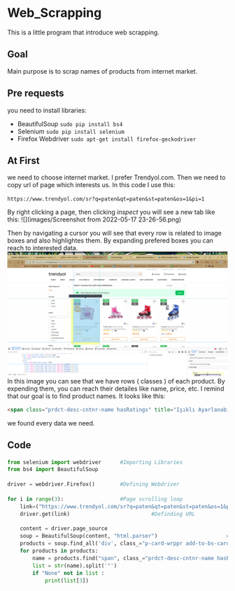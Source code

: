 # Web_Scrapping
This is a little program that introduce web scrapping.
## Goal
Main purpose is to scrap names of products from internet market.
## Pre requests
you need to install libraries:
- BeautifulSoup     ``sudo pip install bs4``
- Selenium          ``sudo pip install selenium``
- Firefox Webdriver ``sudo apt-get install firefox-geckodriver `` 

## At First 
we need to choose internet market. I prefer Trendyol.com. Then we need to copy url of page which interests us.
In this code I use this:

``https://www.trendyol.com/sr?q=paten&qt=paten&st=paten&os=1&pi=1``

By right clicking a page, then clicking *inspect* you will see a new tab like this:
![](images/Screenshot from 2022-05-17 23-26-56.png)

Then by navigating a cursor you will see that every row is related to image boxes and also highlightes them. By expanding prefered boxes you can  reach to interested data. 
![](images/Screenshot%20from%202022-05-17%2023-38-22.png)
In this image you can see that we have rows ( classes ) of each product. By expending them, you can reach their detailes like name, price, etc. I remind that our goal is to find product names. It looks like this:
```html
<span class="prdct-desc-cntnr-name hasRatings" title="Işıklı Ayarlanabilir Slikon Teker Metal Gövde Paten">Işıklı Ayarlanabilir Slikon Teker Metal Gövde Paten</span>
```
we found every data we need.

## Code
```python
from selenium import webdriver      #Importing Libraries
from bs4 import BeautifulSoup       

driver = webdriver.Firefox()        #Defining Webdriver

for i in range(3):                  #Page scrolling loop
    link=("https://www.trendyol.com/sr?q=paten&qt=paten&st=paten&os=1&pi=" + str(i+1))      #Doing string addition to turn pages
    driver.get(link)                          #Definding URL

    content = driver.page_source
    soup = BeautifulSoup(content, "html.parser")                      #Definfing site parser
    products = soup.find_all('div', class_="p-card-wrppr add-to-bs-card")             #In this row we search a class which include all products classes 
    for products in products:                                                #Then doing loop for every product class
        name = products.find("span", class_="prdct-desc-cntnr-name hasRatings" )  #Searching for name string in product class
        list = str(name).split('"')                                              #Then by converting name to string, we split it and append to list
        if "None" not in list :                                                  #We do not print,if list include "None"
            print(list[3])

```






